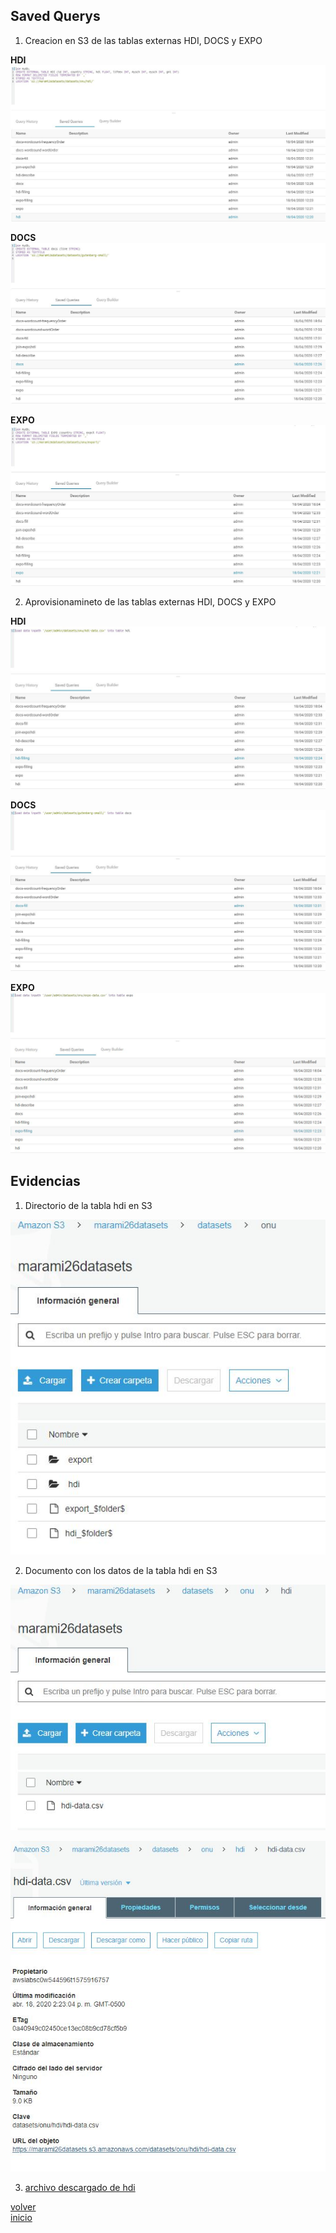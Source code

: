 ## Saved Querys

1. Creacion en S3 de las tablas externas HDI, DOCS y EXPO

**HDI**
![HDI](https://github.com/Mateo-RH/TopicosTelematica-BigDataLab/blob/master/imagenes/savedQuerys/createHDI.JPG?raw=true)

**DOCS**
![DOCS](https://github.com/Mateo-RH/TopicosTelematica-BigDataLab/blob/master/imagenes/savedQuerys/createDOCS.JPG?raw=true)

**EXPO**
![EXPO](https://github.com/Mateo-RH/TopicosTelematica-BigDataLab/blob/master/imagenes/savedQuerys/createEXPO.JPG?raw=true)

2. Aprovisionamineto de las tablas externas HDI, DOCS y EXPO

**HDI**
![HDI](https://github.com/Mateo-RH/TopicosTelematica-BigDataLab/blob/master/imagenes/savedQuerys/loadHDI.JPG?raw=true)

**DOCS**
![DOCS](https://github.com/Mateo-RH/TopicosTelematica-BigDataLab/blob/master/imagenes/savedQuerys/loadDocs.JPG?raw=true)

**EXPO**
![EXPO](https://github.com/Mateo-RH/TopicosTelematica-BigDataLab/blob/master/imagenes/savedQuerys/loadEXPO.JPG?raw=true)

## Evidencias

1. Directorio de la tabla hdi en S3

![evidencia1](https://github.com/Mateo-RH/TopicosTelematica-BigDataLab/blob/master/imagenes/lab3/evidencia1.JPG?raw=true)

2. Documento con los datos de la tabla hdi en S3

![evidencia2](https://github.com/Mateo-RH/TopicosTelematica-BigDataLab/blob/master/imagenes/lab3/evidencia2.JPG?raw=true)

![evidencia3](https://github.com/Mateo-RH/TopicosTelematica-BigDataLab/blob/master/imagenes/lab3/evidencia3.JPG?raw=true)

3. [archivo descargado de hdi](https://github.com/Mateo-RH/TopicosTelematica-BigDataLab/tree/master/documentos/hdi-data.csv)



[volver](lab3.md)  
[inicio](index.md)
